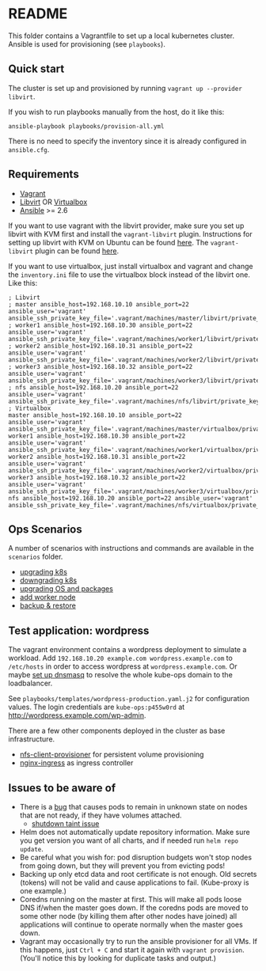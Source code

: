 # README

This folder contains a Vagrantfile to set up a local kubernetes cluster.
Ansible is used for provisioning (see `playbooks`).

## Quick start

The cluster is set up and provisioned by running `vagrant up --provider libvirt`.

If you wish to run playbooks manually from the host, do it like this:
```
ansible-playbook playbooks/provision-all.yml
```
There is no need to specify the inventory since it is already configured in
`ansible.cfg`.

## Requirements

- [Vagrant](https://www.vagrantup.com/)
- [Libvirt](https://libvirt.org/) OR [Virtualbox](https://www.virtualbox.org/)
- [Ansible](https://www.ansible.com/) >= 2.6

If you want to use vagrant with the libvirt provider, make sure you set up
libvirt with KVM first and install the `vagrant-libvirt` plugin.
Instructions for setting up libvirt with KVM on Ubuntu can be found [here](https://help.ubuntu.com/community/KVM/Installation).
The `vagrant-libvirt` plugin can be found [here](https://github.com/vagrant-libvirt/vagrant-libvirt).

If you want to use virtualbox, just install virtualbox and vagrant and change
the `inventory.ini` file to use the virtualbox block instead of the libvirt one.
Like this:

```
; Libvirt
; master ansible_host=192.168.10.10 ansible_port=22 ansible_user='vagrant' ansible_ssh_private_key_file='.vagrant/machines/master/libvirt/private_key'
; worker1 ansible_host=192.168.10.30 ansible_port=22 ansible_user='vagrant' ansible_ssh_private_key_file='.vagrant/machines/worker1/libvirt/private_key'
; worker2 ansible_host=192.168.10.31 ansible_port=22 ansible_user='vagrant' ansible_ssh_private_key_file='.vagrant/machines/worker2/libvirt/private_key'
; worker3 ansible_host=192.168.10.32 ansible_port=22 ansible_user='vagrant' ansible_ssh_private_key_file='.vagrant/machines/worker3/libvirt/private_key'
; nfs ansible_host=192.168.10.20 ansible_port=22 ansible_user='vagrant' ansible_ssh_private_key_file='.vagrant/machines/nfs/libvirt/private_key'
; Virtualbox
master ansible_host=192.168.10.10 ansible_port=22 ansible_user='vagrant' ansible_ssh_private_key_file='.vagrant/machines/master/virtualbox/private_key'
worker1 ansible_host=192.168.10.30 ansible_port=22 ansible_user='vagrant' ansible_ssh_private_key_file='.vagrant/machines/worker1/virtualbox/private_key'
worker2 ansible_host=192.168.10.31 ansible_port=22 ansible_user='vagrant' ansible_ssh_private_key_file='.vagrant/machines/worker2/virtualbox/private_key'
worker3 ansible_host=192.168.10.32 ansible_port=22 ansible_user='vagrant' ansible_ssh_private_key_file='.vagrant/machines/worker3/virtualbox/private_key'
nfs ansible_host=192.168.10.20 ansible_port=22 ansible_user='vagrant' ansible_ssh_private_key_file='.vagrant/machines/nfs/virtualbox/private_key'
```

## Ops Scenarios

A number of scenarios with instructions and commands are available in the
`scenarios` folder.

- [upgrading k8s](scenarios/upgrading-k8s.md)
- [downgrading k8s](scenarios/downgrading-k8s.md)
- [upgrading OS and packages](scenarios/upgrading-os.md)
- [add worker node](scenarios/add-worker.md)
- [backup & restore](scenarios/backup-restore.md)

## Test application: wordpress

The vagrant environment contains a wordpress deployment to simulate a workload.
Add `192.168.10.20 example.com wordpress.example.com` to `/etc/hosts` in order
to access wordpress at `wordpress.example.com`. Or maybe [set up dnsmasq](https://www.linux.com/learn/intro-to-linux/2018/2/advanced-dnsmasq-tips-and-tricks)
to resolve the whole kube-ops domain to the loadbalancer.

See `playbooks/templates/wordpress-production.yaml.j2` for configuration values.
The login credentials are `kube-ops:p455w0rd` at http://wordpress.example.com/wp-admin.

There are a few other components deployed in the cluster as base infrastructure.

- [nfs-client-provisioner](https://hub.kubeapps.com/charts/stable/nfs-client-provisioner)
for persistent volume provisioning
- [nginx-ingress](https://hub.kubeapps.com/charts/stable/nginx-ingress) as
ingress controller

## Issues to be aware of

- There is a [bug](https://github.com/kubernetes/kubernetes/issues/55713)
that causes pods to remain in unknown state on nodes that are not ready, if they
have volumes attached.
    - [shutdown taint issue](https://github.com/kubernetes/kubernetes/issues/58635)
- Helm does not automatically update repository information. Make sure you get
version you want of all charts, and if needed run `helm repo update`.
- Be careful what you wish for: pod disruption budgets won't stop nodes from
going down, but they will prevent you from evicting pods!
- Backing up only etcd data and root certificate is not enough. Old secrets
(tokens) will not be valid and cause applications to fail. (Kube-proxy is one
example.)
- Coredns running on the master at first. This will make all pods loose
DNS if/when the master goes down. If the coredns pods are moved to some other
node (by killing them after other nodes have joined) all applications will
continue to operate normally when the master goes down.
- Vagrant may occasionally try to run the ansible provisioner for all VMs. If
this happens, just `Ctrl + C` and start it again with `vagrant provision`.
(You'll notice this by looking for duplicate tasks and output.)
